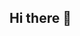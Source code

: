 ## Hi there 👋

<!--
**Ha-YeJin/Ha-YeJin** is a ✨ _special_ ✨ repository because its `README.md` (this file) appears on your GitHub profile.

Here are some ideas to get you started:

- 📫 I am attending Pukyong University in Busan.
- 🌱 My major is information and communication engineering and I am completing my computer major as a double major.
-->
